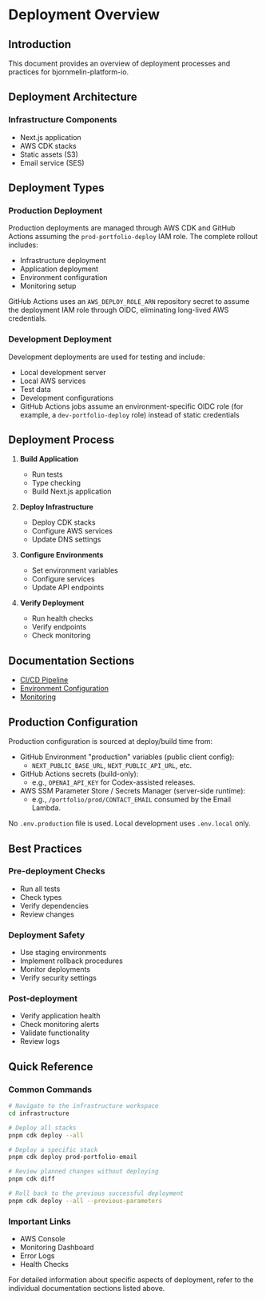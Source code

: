 # Deployment Overview

## Introduction

This document provides an overview of deployment processes and practices for
bjornmelin-platform-io.

## Deployment Architecture

### Infrastructure Components

- Next.js application
- AWS CDK stacks
- Static assets (S3)
- Email service (SES)

## Deployment Types

### Production Deployment

Production deployments are managed through AWS CDK and GitHub Actions assuming
the `prod-portfolio-deploy` IAM role. The complete rollout includes:

- Infrastructure deployment
- Application deployment
- Environment configuration
- Monitoring setup

GitHub Actions uses an `AWS_DEPLOY_ROLE_ARN` repository secret to assume the
deployment IAM role through OIDC, eliminating long-lived AWS credentials.

### Development Deployment

Development deployments are used for testing and include:

- Local development server
- Local AWS services
- Test data
- Development configurations
- GitHub Actions jobs assume an environment-specific OIDC role (for example,
  a `dev-portfolio-deploy` role) instead of static credentials

## Deployment Process

1. **Build Application**

   - Run tests
   - Type checking
   - Build Next.js application

2. **Deploy Infrastructure**

   - Deploy CDK stacks
   - Configure AWS services
   - Update DNS settings

3. **Configure Environments**

   - Set environment variables
   - Configure services
   - Update API endpoints

4. **Verify Deployment**
   - Run health checks
   - Verify endpoints
   - Check monitoring

## Documentation Sections

- [CI/CD Pipeline](./ci-cd.md)
- [Environment Configuration](./environments.md)
- [Monitoring](./monitoring.md)

## Production Configuration

Production configuration is sourced at deploy/build time from:

- GitHub Environment "production" variables (public client config):
  - `NEXT_PUBLIC_BASE_URL`, `NEXT_PUBLIC_API_URL`, etc.
- GitHub Actions secrets (build-only):
  - e.g., `OPENAI_API_KEY` for Codex-assisted releases.
- AWS SSM Parameter Store / Secrets Manager (server-side runtime):
  - e.g., `/portfolio/prod/CONTACT_EMAIL` consumed by the Email Lambda.

No `.env.production` file is used. Local development uses `.env.local` only.

## Best Practices

### Pre-deployment Checks

- Run all tests
- Check types
- Verify dependencies
- Review changes

### Deployment Safety

- Use staging environments
- Implement rollback procedures
- Monitor deployments
- Verify security settings

### Post-deployment

- Verify application health
- Check monitoring alerts
- Validate functionality
- Review logs

## Quick Reference

### Common Commands

```bash
# Navigate to the infrastructure workspace
cd infrastructure

# Deploy all stacks
pnpm cdk deploy --all

# Deploy a specific stack
pnpm cdk deploy prod-portfolio-email

# Review planned changes without deploying
pnpm cdk diff

# Roll back to the previous successful deployment
pnpm cdk deploy --all --previous-parameters
```

### Important Links

- AWS Console
- Monitoring Dashboard
- Error Logs
- Health Checks

For detailed information about specific aspects of deployment, refer to the
individual documentation sections listed above.
